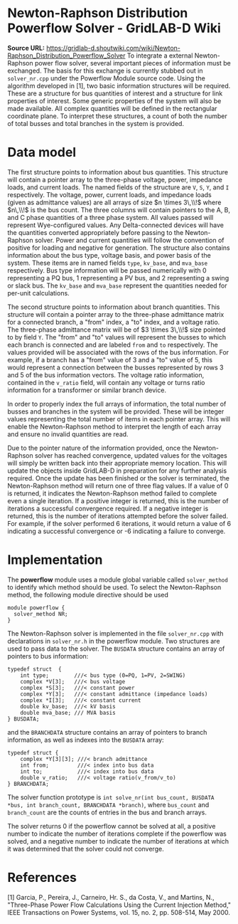 # Newton-Raphson Distribution Powerflow Solver - GridLAB-D Wiki

**Source URL:** https://gridlab-d.shoutwiki.com/wiki/Newton-Raphson_Distribution_Powerflow_Solver
To integrate a external Newton-Raphson power flow solver, several important pieces of information must be exchanged. The basis for this exchange is currently stubbed out in `solver_nr.cpp` under the Powerflow Module source code. Using the algorithm developed in [1], two basic information structures will be required. These are a structure for bus quantities of interest and a structure for link properties of interest. Some generic properties of the system will also be made available. All complex quantities will be defined in the rectangular coordinate plane. To interpret these structures, a count of both the number of total busses and total branches in the system is provided. 

# Data model

The first structure points to information about bus quantities. This structure will contain a pointer array to the three-phase voltage, power, impedance loads, and current loads. The named fields of the structure are `V`, `S`, `Y`, and `I` respectively. The voltage, power, current loads, and impedance loads (given as admittance values) are all arrays of size $n \times 3\,\\!$ where $n\,\\!$ is the bus count. The three columns will contain pointers to the A, B, and C phase quantities of a three phase system. All values passed will represent Wye-configured values. Any Delta-connected devices will have the quantities converted appropriately before passing to the Newton-Raphson solver. Power and current quantities will follow the convention of positive for loading and negative for generation. The structure also contains information about the bus type, voltage basis, and power basis of the system. These items are in named fields `type`, `kv_base`, and `mva_base` respectively. Bus type information will be passed numerically with 0 representing a PQ bus, 1 representing a PV bus, and 2 representing a swing or slack bus. The `kv_base` and `mva_base` represent the quantities needed for per-unit calculations. 

The second structure points to information about branch quantities. This structure will contain a pointer array to the three-phase admittance matrix for a connected branch, a "from" index, a "to" index, and a voltage ratio. The three-phase admittance matrix will be of $3 \times 3\,\\!$ size pointed to by field `Y`. The "from" and "to" values will represent the busses to which each branch is connected and are labeled `from` and `to` respectively. The values provided will be associated with the rows of the bus information. For example, if a branch has a "from" value of 3 and a "to" value of 5, this would represent a connection between the busses represented by rows 3 and 5 of the bus information vectors. The voltage ratio information, contained in the `v_ratio` field, will contain any voltage or turns ratio information for a transformer or similar branch device. 

In order to properly index the full arrays of information, the total number of busses and branches in the system will be provided. These will be integer values representing the total number of items in each pointer array. This will enable the Newton-Raphson method to interpret the length of each array and ensure no invalid quantities are read. 

Due to the pointer nature of the information provided, once the Newton-Raphson solver has reached convergence, updated values for the voltages will simply be written back into their appropriate memory location. This will update the objects inside GridLAB-D in preparation for any further analysis required. Once the update has been finished or the solver is terminated, the Newton-Raphson method will return one of three flag values. If a value of 0 is returned, it indicates the Newton-Raphson method failed to complete even a single iteration. If a positive integer is returned, this is the number of iterations a successful convergence required. If a negative integer is returned, this is the number of iterations attempted before the solver failed. For example, if the solver performed 6 iterations, it would return a value of 6 indicating a successful convergence or -6 indicating a failure to converge. 

# Implementation

The **powerflow** module uses a module global variable called `solver_method` to identify which method should be used. To select the Newton-Raphson method, the following module directive should be used 
    
    
    module powerflow {
      solver_method NR;
    }
    

The Newton-Raphson solver is implemented in the file `solver_nr.cpp` with declarations in `solver_nr.h` in the powerflow module. Two structures are used to pass data to the solver. The `BUSDATA` structure contains an array of pointers to bus information: 
    
    
    typedef struct  {
    	int type;        ///< bus type (0=PQ, 1=PV, 2=SWING)
    	complex *V[3];   ///< bus voltage
    	complex *S[3];   ///< constant power
    	complex *Y[3];   ///< constant admittance (impedance loads)
    	complex *I[3];   ///< constant current
    	double kv_base;  ///< kV basis
    	double mva_base; /// MVA basis
    } BUSDATA;
    

and the `BRANCHDATA` structure contains an array of pointers to branch information, as well as indexes into the `BUSDATA` array: 
    
    
    typedef struct {
    	complex *Y[3][3]; ///< branch admittance
    	int from;         ///< index into bus data
    	int to;           ///< index into bus data
    	double v_ratio;   ///< voltage ratio(v_from/v_to)
    } BRANCHDATA;
    

The solver function prototype is `int solve_nr(int bus_count, BUSDATA *bus, int branch_count, BRANCHDATA *branch)`, where `bus_count` and `branch_count` are the counts of entries in the bus and branch arrays. 

The solver returns 0 if the powerflow cannot be solved at all, a positive number to indicate the number of iterations complete if the powerflow was solved, and a negative number to indicate the number of iterations at which it was determined that the solver could not converge. 

# References

[1] Garcia, P., Pereira, J., Carneiro, Hr. S., da Costa, V., and Martins, N., "Three-Phase Power Flow Calculations Using the Current Injection Method," IEEE Transactions on Power Systems, vol. 15, no. 2, pp. 508-514, May 2000. 


  
